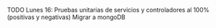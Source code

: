 TODO Lunes 16:
Pruebas unitarias de servicios y controladores al 100% (positivas y negativas)
Migrar a mongoDB